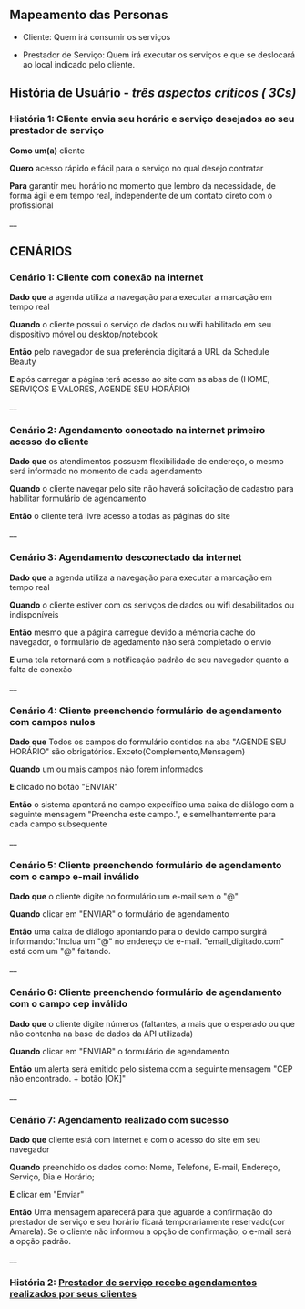 ## Mapeamento das Personas
 - Cliente: Quem irá consumir os serviços
 
 - Prestador de Serviço: Quem irá executar os serviços e que se deslocará ao local indicado pelo cliente.
 
## História de Usuário - _três aspectos críticos ( 3Cs)_

### **História 1: Cliente envia seu horário e serviço desejados ao seu prestador de serviço**

**Como um(a)**  cliente

**Quero** acesso rápido e fácil para o serviço no qual desejo contratar

**Para** garantir meu horário no momento que lembro da necessidade, de forma ágil e em tempo real, independente de um contato direto com o profissional

__


## CENÁRIOS

### **Cenário 1: Cliente com conexão na internet**

**Dado que** a agenda utiliza a navegação para executar a marcação em tempo real 

**Quando**   o cliente possui o serviço de dados ou wifi habilitado em seu dispositivo móvel ou desktop/notebook

**Então**    pelo navegador de sua preferência digitará a URL da Schedule Beauty 

**E**        após carregar a página terá acesso ao site com as abas de (HOME, SERVIÇOS E VALORES, AGENDE SEU HORÁRIO)

__

### **Cenário 2: Agendamento conectado na internet primeiro acesso do cliente**

**Dado que**  os atendimentos possuem flexibilidade de endereço, o mesmo será informado no momento de cada agendamento

**Quando**   o cliente navegar pelo site não haverá solicitação de cadastro para habilitar formulário de agendamento

**Então**    o cliente terá livre acesso a todas as páginas do site

__

### **Cenário 3: Agendamento desconectado da internet**

**Dado que** a agenda utiliza a navegação para executar a marcação em tempo real  

**Quando**   o cliente estiver com os serivços de dados ou wifi desabilitados ou indisponíveis

**Então**   mesmo que a página carregue devido a mémoria cache do navegador, o formulário de agedamento não será completado o envio

**E**       uma tela retornará com a notificação padrão de seu navegador quanto a falta de conexão

__

### **Cenário 4: Cliente preenchendo formulário de agendamento com campos nulos**

**Dado que** Todos os campos do formulário contidos na aba "AGENDE SEU HORÁRIO" são obrigatórios. Exceto(Complemento,Mensagem)

**Quando**   um ou mais campos não forem informados

**E**        clicado no botão "ENVIAR"

**Então**    o sistema apontará no campo expecífico uma caixa de diálogo com a seguinte mensagem "Preencha este campo.", e semelhantemente para cada campo subsequente

__

### **Cenário 5: Cliente preenchendo formulário de agendamento com o campo e-mail inválido**

**Dado que** o cliente digite no formulário um e-mail sem o "@"

**Quando**   clicar em "ENVIAR" o formulário de agendamento

**Então**    uma caixa de diálogo apontando para o devido campo surgirá informando:"Inclua um "@" no endereço de e-mail. "email_digitado.com" está com um "@" faltando. 

__

### **Cenário 6: Cliente preenchendo formulário de agendamento com o campo cep inválido**

**Dado que** o cliente digite números (faltantes, a mais que o esperado ou que não contenha na base de dados da API utilizada) 

**Quando**   clicar em "ENVIAR" o formulário de agendamento

**Então**    um alerta será emitido pelo sistema com a seguinte mensagem "CEP não encontrado. + botão [OK]"

__

### **Cenário 7: Agendamento realizado com sucesso**

**Dado que** cliente está com internet e com o acesso do site em seu navegador 

**Quando**   preenchido os dados como: Nome, Telefone, E-mail, Endereço, Serviço, Dia e Horário;

**E**    clicar em "Enviar"

**Então**  Uma mensagem aparecerá para que aguarde a confirmação do prestador de serviço e seu horário ficará temporariamente reservado(cor Amarela). Se o cliente não informou a opção de confirmação, o e-mail será a opção padrão.

__

### **História 2: [Prestador de serviço recebe agendamentos realizados por seus clientes](/doc/historia_usuario/Historia_usuario_prestador_de_servico.md)**
